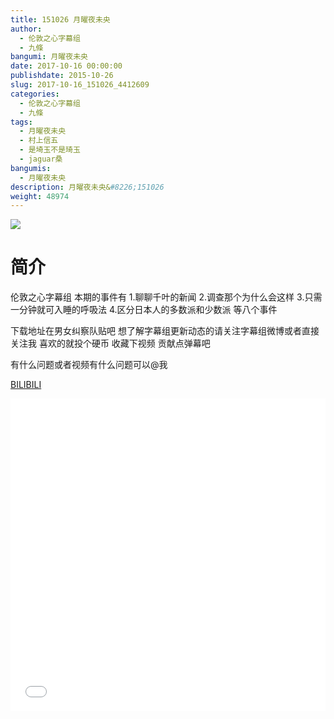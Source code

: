 ```yaml
---
title: 151026 月曜夜未央
author: 
  - 伦敦之心字幕组
  - 九條
bangumi: 月曜夜未央
date: 2017-10-16 00:00:00
publishdate: 2015-10-26
slug: 2017-10-16_151026_4412609
categories: 
  - 伦敦之心字幕组
  - 九條
tags: 
  - 月曜夜未央
  - 村上信五
  - 是埼玉不是琦玉
  - jaguar桑
bangumis: 
  - 月曜夜未央
description: 月曜夜未央&#8226;151026
weight: 48974
---
```


![](https://i.imgur.com/sS52fUd.jpg)

# 简介  
伦敦之心字幕组 本期的事件有 1.聊聊千叶的新闻 2.调查那个为什么会这样 3.只需一分钟就可入睡的呼吸法 4.区分日本人的多数派和少数派 等八个事件


下载地址在男女纠察队贴吧 想了解字幕组更新动态的请关注字幕组微博或者直接关注我 喜欢的就投个硬币 收藏下视频 贡献点弹幕吧


有什么问题或者视频有什么问题可以@我

  [BILIBILI](https://www.bilibili.com/video/av4412609/)


<div class="vcontainer">  <iframe class='video' src="//www.bilibili.com/blackboard/player.html?aid=4412609" width="100%" height="500" frameborder="0" allowfullscreen="allowfullscreen"></iframe></div>
